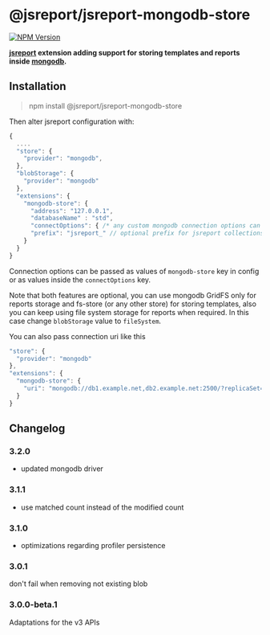 # @jsreport/jsreport-mongodb-store
[![NPM Version](http://img.shields.io/npm/v/@jsreport/jsreport-mongodb-store.svg?style=flat-square)](https://npmjs.com/package/@jsreport/jsreport-mongodb-store)

**[jsreport](http://jsreport.net/) extension adding support for storing templates and reports inside [mongodb](https://www.mongodb.org/).**

## Installation

> npm install @jsreport/jsreport-mongodb-store

Then alter jsreport configuration with:

```js
{
  ....
  "store": {
    "provider": "mongodb",
  },
  "blobStorage": {
    "provider": "mongodb"
  },
  "extensions": {
    "mongodb-store": {
      "address": "127.0.0.1",
      "databaseName" : "std",
      "connectOptions": { /* any custom mongodb connection options can be passed here */ },
      "prefix": "jsreport_" // optional prefix for jsreport collections, defaults to no prefix
    }
  }
}
```

Connection options can be passed as values of `mongodb-store` key in config or as values inside the `connectOptions` key.

Note that both features are optional, you can use mongodb GridFS only for reports storage and fs-store (or any other store) for storing templates, also you can keep using file system storage for reports when required. In this case change `blobStorage` value to `fileSystem`.

You can also pass connection uri like this

```js
"store": {
  "provider": "mongodb"
},
"extensions": {
  "mongodb-store": {
    "uri": "mongodb://db1.example.net,db2.example.net:2500/?replicaSet=test"
  }
}
```

## Changelog

### 3.2.0

- updated mongodb driver

### 3.1.1

- use matched count instead of the modified count

### 3.1.0

- optimizations regarding profiler persistence

### 3.0.1

don't fail when removing not existing blob

### 3.0.0-beta.1

Adaptations for the v3 APIs
